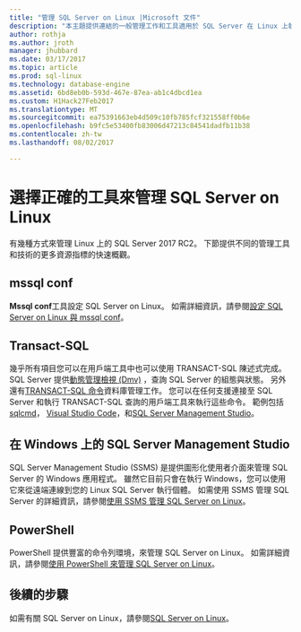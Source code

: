```yaml
---
title: "管理 SQL Server on Linux |Microsoft 文件"
description: "本主題提供連結的一般管理工作和工具適用於 SQL Server 在 Linux 上執行。"
author: rothja
ms.author: jroth
manager: jhubbard
ms.date: 03/17/2017
ms.topic: article
ms.prod: sql-linux
ms.technology: database-engine
ms.assetid: 6bd8eb0b-593d-467e-87ea-ab1c4dbcd1ea
ms.custom: H1Hack27Feb2017
ms.translationtype: MT
ms.sourcegitcommit: ea75391663eb4d509c10fb785fcf321558ff0b6e
ms.openlocfilehash: b9fc5e53400fb83006d47213c84541dadfb11b38
ms.contentlocale: zh-tw
ms.lasthandoff: 08/02/2017

---
```

# <a name="choose-the-right-tool-to-manage-sql-server-on-linux"></a>選擇正確的工具來管理 SQL Server on Linux

有幾種方式來管理 Linux 上的 SQL Server 2017 RC2。 下節提供不同的管理工具和技術的更多資源指標的快速概觀。

## <a name="mssql-conf"></a>mssql conf 
**Mssql conf**工具設定 SQL Server on Linux。 如需詳細資訊，請參閱[設定 SQL Server on Linux 與 mssql conf](sql-server-linux-configure-mssql-conf.md)。

## <a name="transact-sql"></a>Transact-SQL

幾乎所有項目您可以在用戶端工具中也可以使用 TRANSACT-SQL 陳述式完成。 SQL Server 提供[動態管理檢視 (Dmv)](https://msdn.microsoft.com/library/ms188754.aspx) ，查詢 SQL Server 的組態與狀態。 另外還有[TRANSACT-SQL 命令](https://msdn.microsoft.com/library/bb510741.aspx)資料庫管理工作。 您可以在任何支援連接至 SQL Server 和執行 TRANSACT-SQL 查詢的用戶端工具來執行這些命令。 範例包括[sqlcmd](sql-server-linux-setup-tools.md)， [Visual Studio Code](sql-server-linux-develop-use-vscode.md)，和[SQL Server Management Studio](sql-server-linux-manage-ssms.md)。

## <a name="sql-server-management-studio-on-windows"></a>在 Windows 上的 SQL Server Management Studio

SQL Server Management Studio (SSMS) 是提供圖形化使用者介面來管理 SQL Server 的 Windows 應用程式。 雖然它目前只會在執行 Windows，您可以使用它來從遠端連線到您的 Linux SQL Server 執行個體。 如需使用 SSMS 管理 SQL Server 的詳細資訊，請參閱[使用 SSMS 管理 SQL Server on Linux](sql-server-linux-manage-ssms.md)。

## <a name="powershell"></a>PowerShell

PowerShell 提供豐富的命令列環境，來管理 SQL Server on Linux。 如需詳細資訊，請參閱[使用 PowerShell 來管理 SQL Server on Linux](sql-server-linux-manage-powershell.md)。

## <a name="next-steps"></a>後續的步驟

如需有關 SQL Server on Linux，請參閱[SQL Server on Linux](sql-server-linux-overview.md)。
